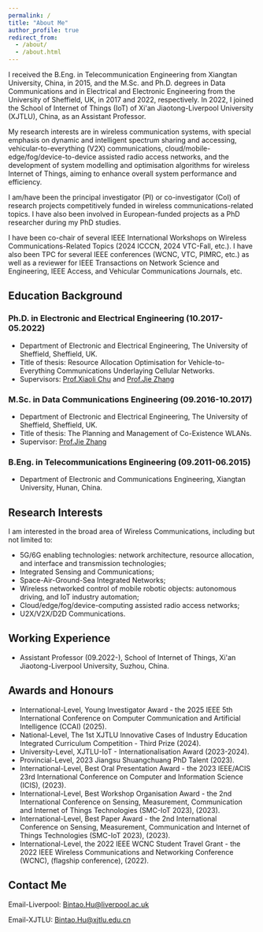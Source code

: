 ```yaml
---
permalink: /
title: "About Me"
author_profile: true
redirect_from: 
  - /about/
  - /about.html
---
```


I received the B.Eng. in Telecommunication Engineering from Xiangtan University, China, in 2015, and the M.Sc. and Ph.D. degrees in Data Communications and in Electrical and Electronic Engineering from the University of Sheffield, UK, in 2017 and 2022, respectively. In 2022, I joined the School of Internet of Things (IoT) of Xi'an Jiaotong-Liverpool University (XJTLU), China, as an Assistant Professor.  

My research interests are in wireless communication systems, with special emphasis on dynamic and intelligent spectrum sharing and accessing, vehicular-to-everything (V2X) communications, cloud/mobile-edge/fog/device-to-device assisted radio access networks, and the development of system modelling and optimisation algorithms for wireless Internet of Things, aiming to enhance overall system performance and efficiency. 

I am/have been the principal investigator (PI) or co-investigator (CoI) of research projects competitively funded in wireless communications-related topics. I have also been involved in European-funded projects as a PhD researcher during my PhD studies.  

I have been co-chair of several IEEE International Workshops on Wireless Communications-Related Topics (2024 ICCCN, 2024 VTC-Fall, etc.). I have also been TPC for several IEEE conferences (WCNC, VTC, PIMRC, etc.) as well as a reviewer for IEEE Transactions on Network Science and Engineering, IEEE Access, and Vehicular Communications Journals, etc.

## Education Background

### Ph.D. in Electronic and Electrical Engineering (10.2017-05.2022)
* Department of Electronic and Electrical Engineering, The University of Sheffield, Sheffield, UK.
* Title of thesis: Resource Allocation Optimisation for Vehicle-to-Everything Communications Underlaying Cellular Networks.
* Supervisors: [Prof.Xiaoli Chu](https://www.sheffield.ac.uk/eee/people/academic-staff/xiaoli-chu) and [Prof.Jie Zhang](https://www.sheffield.ac.uk/eee/people/academic-staff/jie-zhang)

### M.Sc. in Data Communications Engineering (09.2016-10.2017)
* Department of Electronic and Electrical Engineering, The University of Sheffield, Sheffield, UK.
* Title of thesis: The Planning and Management of Co-Existence WLANs.
* Supervisor: [Prof.Jie Zhang](https://www.sheffield.ac.uk/eee/people/academic-staff/jie-zhang)

### B.Eng. in Telecommunications Engineering (09.2011-06.2015)
* Department of Electronic and Communications Engineering, Xiangtan University, Hunan, China.

## Research Interests

I am interested in the broad area of Wireless Communications, including but not limited to:

* 5G/6G enabling technologies: network architecture, resource allocation, and interface and transmission technologies;
* Integrated Sensing and Communications;
* Space-Air-Ground-Sea Integrated Networks;
* Wireless networked control of mobile robotic objects: autonomous driving, and IoT industry automation;
* Cloud/edge/fog/device-computing assisted radio access networks;
* U2X/V2X/D2D Communications.

## Working Experience

* Assistant Professor (09.2022-), School of Internet of Things, Xi'an Jiaotong-Liverpool University, Suzhou, China.

## Awards and Honours

* International-Level, Young Investigator Award - the 2025 IEEE 5th International Conference on Computer Communication and Artificial Intelligence (CCAI) (2025).
* National-Level, The 1st XJTLU Innovative Cases of Industry Education Integrated Curriculum Competition - Third Prize (2024).
* University-Level, XJTLU-IoT - Internationalisation Award (2023-2024).
* Provincial-Level, 2023 Jiangsu Shuangchuang PhD Talent (2023).
* International-Level, Best Oral Presentation Award - the 2023 IEEE/ACIS 23rd International Conference on Computer and Information Science (ICIS), (2023).
* International-Level, Best Workshop Organisation Award - the 2nd International Conference on Sensing, Measurement, Communication and Internet of Things Technologies (SMC-IoT 2023), (2023).
* International-Level, Best Paper Award - the 2nd International Conference on Sensing, Measurement, Communication and Internet of Things Technologies (SMC-IoT 2023), (2023).
* International-Level, the 2022 IEEE WCNC Student Travel Grant - the 2022 IEEE Wireless Communications and Networking Conference (WCNC), (flagship conference), (2022).

## Contact Me

Email-Liverpool: Bintao.Hu@liverpool.ac.uk

Email-XJTLU: Bintao.Hu@xjtlu.edu.cn
